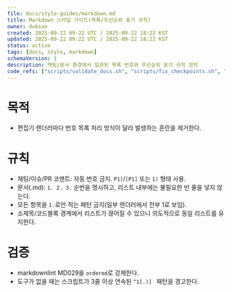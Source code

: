 ```yaml
---
file: docs/style-guides/markdown.md
title: Markdown 스타일 가이드(목록/우선순위 표기 규칙)
owner: duksan
created: 2025-09-22 09:22 UTC / 2025-09-22 18:22 KST
updated: 2025-09-22 09:22 UTC / 2025-09-22 18:22 KST
status: active
tags: [docs, style, markdown]
schemaVersion: 1
description: 채팅/문서 환경에서 일관된 목록 번호와 우선순위 표기 규칙 정의
code_refs: ["scripts/validate_docs.sh", "scripts/fix_checkpoints.sh", "scripts/checkpoint.sh", "scripts/update_frontmatter_time.sh"]
---
```


# 목적
- 편집기·렌더러마다 번호 목록 처리 방식이 달라 발생하는 혼란을 제거한다.

# 규칙
- 채팅/이슈/PR 코멘트: 자동 번호 금지. `P1)`/`[P1]` 또는 `1)` 형태 사용.
- 문서(.md): `1. 2. 3.` 순번을 명시하고, 리스트 내부에는 불필요한 빈 줄을 넣지 않는다.
- 모든 항목을 `1.`로만 적는 패턴 금지(일부 렌더러에서 전부 1로 보임).
- 소제목/코드블록 경계에서 리스트가 끊어질 수 있으니 의도적으로 동일 리스트를 유지한다.

# 검증
- markdownlint MD029을 `ordered`로 강제한다.
- 도구가 없을 때는 스크립트가 3줄 이상 연속된 `^1[.)] ` 패턴을 경고한다.

